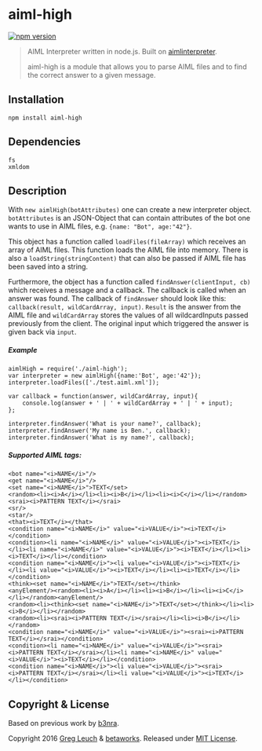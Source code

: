 # aiml-high

[![npm version](https://badge.fury.io/js/aiml-high.svg)](https://badge.fury.io/js/aiml-high)


> AIML Interpreter written in node.js. Built on [aimlinterpreter](https://www.npmjs.com/package/aimlinterpreter).
>
>aiml-high is a module that allows you to parse AIML files and to find the correct answer to a given message.


## Installation

`npm install aiml-high`


## Dependencies

```
fs
xmldom
```


## Description

With `new aimlHigh(botAttributes)` one can create a new interpreter object. `botAttributes` is an JSON-Object that can contain attributes of the bot one wants to use in AIML files, e.g. `{name: "Bot", age:"42"}`.

This object has a function called `loadFiles(fileArray)` which receives an array of AIML files. This function loads the AIML file into memory. There is also a  `loadString(stringContent)` that can also be passed if AIML file has been saved into a string.

Furthermore, the object has a function called `findAnswer(clientInput, cb)` which receives a message and a callback. The callback is called when an answer was found. The callback of `findAnswer` should look like this: `callback(result, wildCardArray, input)`. `Result` is the answer from the AIML file and `wildCardArray` stores the values of all wildcardInputs passed previously from the client. The original input which triggered the answer is given back via `input`.	


##### Example

```
aimlHigh = require('./aiml-high');
var interpreter = new aimlHigh({name:'Bot', age:'42'});
interpreter.loadFiles(['./test.aiml.xml']);

var callback = function(answer, wildCardArray, input){
    console.log(answer + ' | ' + wildCardArray + ' | ' + input);
};

interpreter.findAnswer('What is your name?', callback);
interpreter.findAnswer('My name is Ben.', callback);
interpreter.findAnswer('What is my name?', callback);
```


##### Supported AIML tags:

```
<bot name="<i>NAME</i>"/>
<get name="<i>NAME</i>"/>
<set name="<i>NAME</i>">TEXT</set>
<random><li><i>A</i></li><li><i>B</i></li><li><i>C</i></li></random>
<srai><i>PATTERN TEXT</i></srai>
<sr/>
<star/>
<that><i>TEXT</i></that>
<condition name="<i>NAME</i>" value="<i>VALUE</i>"><i>TEXT</i></condition>
<condition><li name="<i>NAME</i>" value="<i>VALUE</i>"><i>TEXT</i></li><li name="<i>NAME</i>" value="<i>VALUE</i>"><i>TEXT</i></li><li><i>TEXT</i></li></condition>
<condition name="<i>NAME</i>"><li value="<i>VALUE</i>"><i>TEXT</i></li><li value="<i>VALUE</i>"><i>TEXT</i></li><li><i>TEXT</i></li></condition>
<think><set name="<i>NAME</i>">TEXT</set></think>
<anyElement/><random><li><i>A</i></li><li><i>B</i></li><li><i>C</i></li></random><anyElement/>
<random><li><think><set name="<i>NAME</i>">TEXT</set></think></li><li><i>B</i></li></random>
<random><li><srai><i>PATTERN TEXT</i></srai></li><li><i>B</i></li></random>
<condition name="<i>NAME</i>" value="<i>VALUE</i>"><srai><i>PATTERN TEXT</i></srai></condition>
<condition><li name="<i>NAME</i>" value="<i>VALUE</i>"><srai><i>PATTERN TEXT</i></srai></li><li name="<i>NAME</i>" value="<i>VALUE</i>"><i>TEXT</i></li></condition>
<condition name="<i>NAME</i>"><li value="<i>VALUE</i>"><srai><i>PATTERN TEXT</i></srai></li><li value="<i>VALUE</i>"><i>TEXT</i></li></condition>
```


## Copyright & License

Based on previous work by [b3nra](https://www.npmjs.com/~b3nra).

Copyright 2016 [Greg Leuch](https://gleu.ch) & [betaworks](https://betaworks.com).
Released under [MIT License](https://opensource.org/licenses/MIT).
